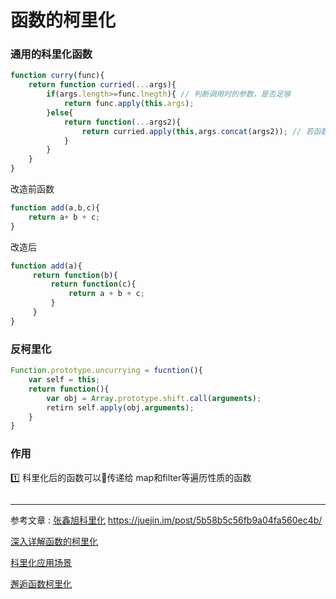 #   函数的柯里化

### 通用的科里化函数
```js
function curry(func){
    return function curried(...args){
        if(args.length>=func.lnegth){ // 判断调用时的参数，是否足够
            return func.apply(this.args);
        }else{
            return function(...args2){
                return curried.apply(this,args.concat(args2)); // 若函数参数不够，则本次参数结合上次参数，合成一个新的参数列表，再次调用本函数
            }
        }
    }
}
```
改造前函数
```js
function add(a,b,c){
    return a+ b + c;
}
```
改造后
```js
function add(a){
     return function(b){
         return function(c){
             return a + b + c;
         }
     }
}
```
### 反柯里化
```js
Function.prototype.uncurrying = fucntion(){
    var self = this;
    return function(){
        var obj = Array.prototype.shift.call(arguments);
        retirn self.apply(obj,arguments);
    }
}

```
### 作用
1️⃣ 科里化后的函数可以传递给 map和filter等遍历性质的函数 
```js

```
___
参考文章 : 
[张鑫旭科里化](https://www.zhangxinxu.com/wordpress/2013/02/js-currying/)
https://juejin.im/post/5b58b5c56fb9a04fa560ec4b/ 

[深入详解函数的柯里化](https://www.jianshu.com/p/5e1899fe7d6b)  

[科里化应用场景](https://blog.csdn.net/neweastsun/article/details/75947785)  


[邂逅函数柯里化](https://segmentfault.com/a/1190000008263193)